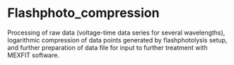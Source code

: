 # Flashphoto_compression
Processing of raw data (voltage-time data series for several wavelengths), logarithmic compression of data points generated by flashphotolysis setup, and further preparation of data file for input to further treatment with MEXFIT software.
